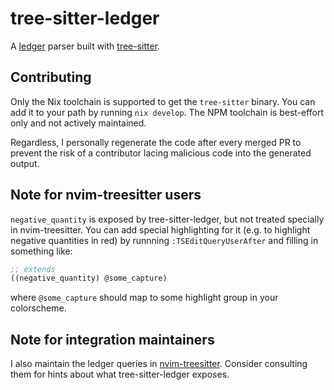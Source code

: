 # tree-sitter-ledger

A [ledger](https://www.ledger-cli.org/) parser built with
[tree-sitter](https://tree-sitter.github.io/tree-sitter/).

## Contributing

Only the Nix toolchain is supported to get the `tree-sitter` binary. You can
add it to your path by running `nix develop`. The NPM toolchain is best-effort
only and not actively maintained.

Regardless, I personally regenerate the code after every merged PR to prevent
the risk of a contributor lacing malicious code into the generated output.

## Note for nvim-treesitter users

`negative_quantity` is exposed by tree-sitter-ledger, but not treated specially
in nvim-treesitter. You can add special highlighting for it (e.g. to highlight
negative quantities in red) by runnning `:TSEditQueryUserAfter` and filling in
something like:
```scm
;; extends
((negative_quantity) @some_capture)
```
where `@some_capture` should map to some highlight group in your colorscheme.

## Note for integration maintainers

I also maintain the ledger queries in
[nvim-treesitter](https://github.com/nvim-treesitter/nvim-treesitter/tree/master/queries/ledger).
Consider consulting them for hints about what tree-sitter-ledger exposes.
